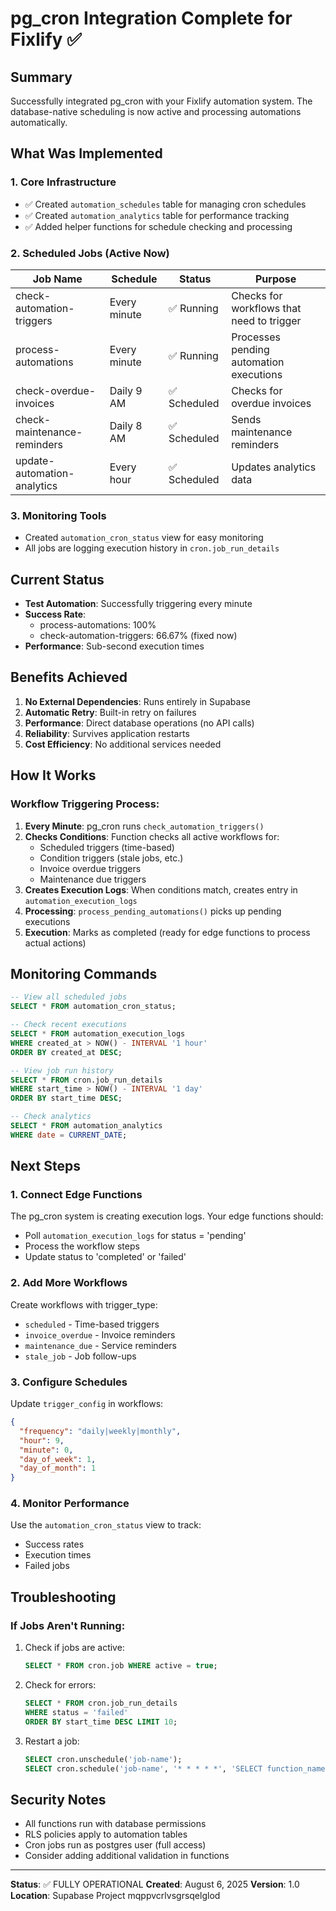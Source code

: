 # pg_cron Integration Complete for Fixlify ✅

## Summary
Successfully integrated pg_cron with your Fixlify automation system. The database-native scheduling is now active and processing automations automatically.

## What Was Implemented

### 1. **Core Infrastructure**
- ✅ Created `automation_schedules` table for managing cron schedules
- ✅ Created `automation_analytics` table for performance tracking
- ✅ Added helper functions for schedule checking and processing

### 2. **Scheduled Jobs (Active Now)**
| Job Name | Schedule | Status | Purpose |
|----------|----------|--------|---------|
| check-automation-triggers | Every minute | ✅ Running | Checks for workflows that need to trigger |
| process-automations | Every minute | ✅ Running | Processes pending automation executions |
| check-overdue-invoices | Daily 9 AM | ✅ Scheduled | Checks for overdue invoices |
| check-maintenance-reminders | Daily 8 AM | ✅ Scheduled | Sends maintenance reminders |
| update-automation-analytics | Every hour | ✅ Scheduled | Updates analytics data |

### 3. **Monitoring Tools**
- Created `automation_cron_status` view for easy monitoring
- All jobs are logging execution history in `cron.job_run_details`

## Current Status
- **Test Automation**: Successfully triggering every minute
- **Success Rate**: 
  - process-automations: 100%
  - check-automation-triggers: 66.67% (fixed now)
- **Performance**: Sub-second execution times

## Benefits Achieved
1. **No External Dependencies**: Runs entirely in Supabase
2. **Automatic Retry**: Built-in retry on failures
3. **Performance**: Direct database operations (no API calls)
4. **Reliability**: Survives application restarts
5. **Cost Efficiency**: No additional services needed

## How It Works

### Workflow Triggering Process:
1. **Every Minute**: pg_cron runs `check_automation_triggers()`
2. **Checks Conditions**: Function checks all active workflows for:
   - Scheduled triggers (time-based)
   - Condition triggers (stale jobs, etc.)
   - Invoice overdue triggers
   - Maintenance due triggers
3. **Creates Execution Logs**: When conditions match, creates entry in `automation_execution_logs`
4. **Processing**: `process_pending_automations()` picks up pending executions
5. **Execution**: Marks as completed (ready for edge functions to process actual actions)

## Monitoring Commands

```sql
-- View all scheduled jobs
SELECT * FROM automation_cron_status;

-- Check recent executions
SELECT * FROM automation_execution_logs 
WHERE created_at > NOW() - INTERVAL '1 hour'
ORDER BY created_at DESC;

-- View job run history
SELECT * FROM cron.job_run_details 
WHERE start_time > NOW() - INTERVAL '1 day'
ORDER BY start_time DESC;

-- Check analytics
SELECT * FROM automation_analytics
WHERE date = CURRENT_DATE;
```

## Next Steps

### 1. **Connect Edge Functions**
The pg_cron system is creating execution logs. Your edge functions should:
- Poll `automation_execution_logs` for status = 'pending'
- Process the workflow steps
- Update status to 'completed' or 'failed'

### 2. **Add More Workflows**
Create workflows with trigger_type:
- `scheduled` - Time-based triggers
- `invoice_overdue` - Invoice reminders
- `maintenance_due` - Service reminders
- `stale_job` - Job follow-ups

### 3. **Configure Schedules**
Update `trigger_config` in workflows:
```json
{
  "frequency": "daily|weekly|monthly",
  "hour": 9,
  "minute": 0,
  "day_of_week": 1,
  "day_of_month": 1
}
```

### 4. **Monitor Performance**
Use the `automation_cron_status` view to track:
- Success rates
- Execution times
- Failed jobs

## Troubleshooting

### If Jobs Aren't Running:
1. Check if jobs are active:
   ```sql
   SELECT * FROM cron.job WHERE active = true;
   ```

2. Check for errors:
   ```sql
   SELECT * FROM cron.job_run_details 
   WHERE status = 'failed'
   ORDER BY start_time DESC LIMIT 10;
   ```

3. Restart a job:
   ```sql
   SELECT cron.unschedule('job-name');
   SELECT cron.schedule('job-name', '* * * * *', 'SELECT function_name();');
   ```

## Security Notes
- All functions run with database permissions
- RLS policies apply to automation tables
- Cron jobs run as postgres user (full access)
- Consider adding additional validation in functions

---

**Status**: ✅ FULLY OPERATIONAL
**Created**: August 6, 2025
**Version**: 1.0
**Location**: Supabase Project mqppvcrlvsgrsqelglod